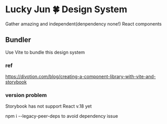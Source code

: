 # Lucky Jun 🍀 Design System

Gather amazing and independent(denpendency none!) React components

## Bundler

Use Vite to bundle this design system

### ref

https://divotion.com/blog/creating-a-component-library-with-vite-and-storybook

### version problem

Storybook has not support React v.18 yet

npm i --legacy-peer-deps to avoid dependency issue
